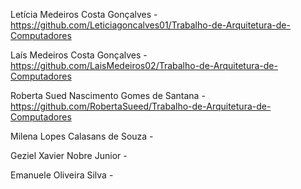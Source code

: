 Letícia Medeiros Costa Gonçalves - https://github.com/Leticiagoncalves01/Trabalho-de-Arquitetura-de-Computadores

Laís Medeiros Costa Gonçalves - https://github.com/LaisMedeiros02/Trabalho-de-Arquitetura-de-Computadores

Roberta Sued Nascimento Gomes de Santana - https://github.com/RobertaSueed/Trabalho-de-Arquitetura-de-Computadores

Milena Lopes Calasans de Souza - 

Geziel Xavier Nobre Junior -

Emanuele Oliveira Silva -
